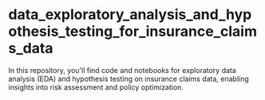# data_exploratory_analysis_and_hypothesis_testing_for_insurance_claims_data
In this repository, you'll find code and notebooks for exploratory data analysis (EDA) and hypothesis testing on insurance claims data, enabling insights into risk assessment and policy optimization.

